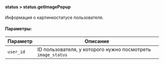 #### status > status.getImagePopup

Информация о картинкостатусе пользователя.

#### Параметры:

|Параметр|Описание|
|--|--|
|`user_id`|ID пользователя, у которого нужно посмотреть `image_status`|
